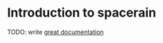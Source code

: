 # Introduction to spacerain

TODO: write [great documentation](http://jacobian.org/writing/what-to-write/)
